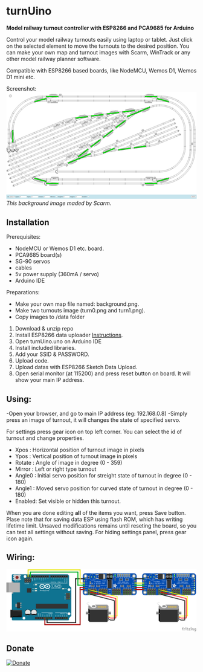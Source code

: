 # turnUino
**Model railway turnout controller with ESP8266 and PCA9685 for Arduino**

Control your model railway turnouts easily using laptop or tablet. Just click on the selected element to move the turnouts to the desired position. You can make your own map and turnout images with Scarm, WinTrack or any other model railway planner software. 

Compatible with ESP8266 based boards, like NodeMCU, Wemos D1, Wemos D1 mini etc.

Screenshot:
![wiring](https://github.com/wrobi/turnUino/blob/main/screenshot.png?raw=true "Screenshot")
*This background image maded by Scarm.*

## Installation
Prerequisites:
  - NodeMCU or Wemos D1 etc. board.
  - PCA9685 board(s)
  - SG-90 servos
  - cables
  - 5v power supply (360mA / servo)
  - Arduino IDE

Preparations:
  - Make your own map file named: background.png. 
  - Make two turnouts image (turn0.png and turn1.png). 
  - Copy images to /data folder

1. Download & unzip repo
2. Install ESP8266 data uploader [Instructions](https://www.nonscio.com/blog/installing-the-esp8266-file-system-uploader-for-arduino-ide).
3. Open turnUino.uno on Arduino IDE
4. Install included libraries.
5. Add your SSID & PASSWORD.
6. Upload code.
7. Upload datas with ESP8266 Sketch Data Upload.
8. Open serial monitor (at 115200) and press reset button on board. It will show your main IP address.


## Using:
  -Open your browser, and go to main IP address (eg: 192.168.0.8)
  -Simply press an image of turnout, it will changes the state of specified servo.
  
  For settings press gear icon on top left corner. You can select the id of turnout and change properties.
   - Xpos   : Horizontal position of turnout image in pixels
   - Ypos   : Vertical position of turnout image in pixels
   - Rotate : Angle of image in degree (0 - 359)
   - Mirror : Left or right type turnout
   - Angle0 : Initial servo position for streight state of turnout in degree (0 - 180)
   - Angle1 : Moved servo position for curved state of turnout in degree (0 - 180)
   - Enabled: Set visible or hidden this turnout.

  When you are done editing **all** of the items you want, press Save button. Plase note that for saving data ESP using flash ROM, which has writing lifetime limit. Unsaved modifications remains until reseting the board, so you can test all settings without saving.
  For hiding settings panel, press gear icon again. 

## Wiring:
![wiring](https://github.com/wrobi/turnUino/blob/main/wiring.png?raw=true)

## Donate
[![Donate](https://img.shields.io/badge/Donate-PayPal-green.svg)](https://www.paypal.com/cgi-bin/webscr?cmd=_s-xclick&hosted_button_id=ZCU25GHQ2Z4SC)
